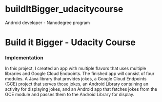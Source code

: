 # buildItBigger_udacitycourse
Android developer - Nanodegree program

# Build it Bigger - Udacity Course

### Implementation

In this project, I created an app with multiple flavors that uses multiple libraries and Google Cloud Endpoints. The finished app will consist of four modules. A Java library that provides jokes, a Google Cloud Endpoints (GCE) project that serves those jokes, an Android Library containing an activity for displaying jokes, and an Android app that fetches jokes from the GCE module and passes them to the Android Library for display.
